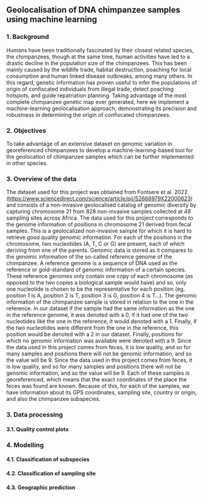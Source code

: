 ## Geolocalisation of DNA chimpanzee samples using machine learning

### 1. Background
Humans have been traditionally fascinated by their closest related species, the chimpanzees, though at the same time, human activities have led to a drastic decline in the population size of the chimpanzees. This has been mainly caused by the wildlife trade, habitat destruction, poaching for local consumption and human linked disease outbreaks, among many others. In this regard, genetic information has proven useful to infer the populations of origin of confiscated individuals from illegal trade, detect poaching hotspots, and guide repatriation planning. Taking advantage of the most complete chimpanzee genetic map ever generated, here we implement a machine-learning geolocalisation approach, demonstrating its precision and robustness in determining the origin of confiscated chimpanzees.

### 2. Objectives
To take advantage of an extensive dataset on genomic variation in georeferenced chimpanzees to develop a machine-learning-based tool for the geolocation of chimpanzee samples which can be further implemented in other species.

### 3. Overview of the data
The dataset used for this project was obtained from Fontsere et al. 2022 (https://www.sciencedirect.com/science/article/pii/S2666979X22000623) and consists of a non-invasive geolocalised catalog of genomic diversity by capturing chromosome 21 from 828 non-invasive samples collected at 48 sampling sites across Africa. The data used for this project corresponds to the genome information of positions in chromosome 21 derived from fecal samples. This is a geolocalized non-invasive sample for which it is hard to retrieve good quality genomic information. For each of the positions in the chromosome, two nucleotides (A, T, C or G) are present, each of which deriving from one of the parents. Genomic data is stored as it compares to the genomic information of the so-called reference genome of the chimpanzee. A reference genome is a sequence of DNA used as the reference or gold-standard of genomic information of a certain species. These reference genomes only contain one copy of each chromosome (as opposed to the two copies a biological sample would have) and so, only one nucleotide is chosen to be the representative for each position (eg. position 1 is A, position 2 is T, position 3 is G, position 4 is T…). The genomic information of the chimpanzee sample is stored in relation to the one in the reference. In our dataset if the sample had the same information as the one in the reference genome, it was denoted with a 0, if it had one of the two nucleotides like the one in the reference, it would denoted with a 1. Finally, if the two nucleotides were different from the one in the reference, this position would be denoted with a 2 in our dataset. Finally, positions for which no genomic information was available were denoted with a 9. Since the data used in this project comes from feces, it is low quality, and so for many samples and positions there will not be genomic information, and so the value will be 9. Since the data used in this project comes from feces, it is low quality, and so for many samples and positions there will not be genomic information, and so the value will be 9. Each of these samples is georeferenced, which means that the exact coordinates of the place the feces was found are known. Because of this, for each of the samples, we have information about its GPS coordinates, sampling site, country or origin, and also the chimpanzee subspecies.

### 3. Data processing

#### 3.1. Quality control plots

### 4. Modelling

#### 4.1. Classification of subspecies

#### 4.2. Classification of sampling site

#### 4.3. Geographic prediction
